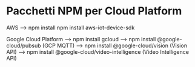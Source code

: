 # Pacchetti NPM per Cloud Platform

AWS
--> npm install npm install aws-iot-device-sdk

Google Cloud Platform
--> npm install gcloud
--> npm install @google-cloud/pubsub (GCP MQTT)
--> npm install @google-cloud/vision (Vision API)
--> npm install @google-cloud/video-intelligence (Video Intelligence API)
